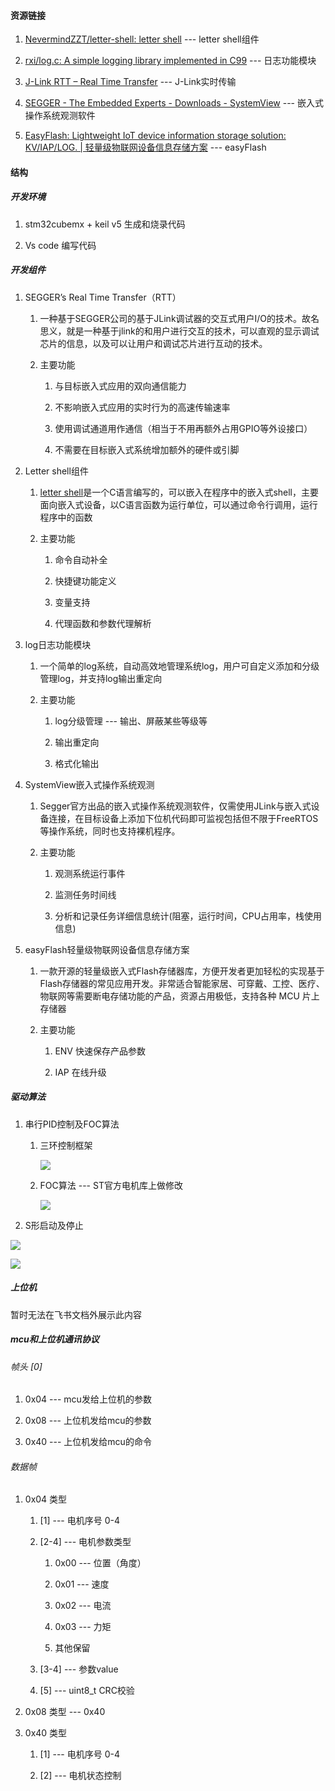 #### 资源链接

1. [NevermindZZT/letter-shell: letter shell](https://github.com/NevermindZZT/letter-shell?tab=readme-ov-file#%E7%A7%BB%E6%A4%8D%E8%AF%B4%E6%98%8E) --- letter shell组件
    
2. [rxi/log.c: A simple logging library implemented in C99](https://github.com/rxi/log.c) --- 日志功能模块
    
3. [J-Link RTT – Real Time Transfer](https://www.segger.com/products/debug-probes/j-link/technology/about-real-time-transfer/) --- J-Link实时传输
    
4. [SEGGER - The Embedded Experts - Downloads - SystemView](https://www.segger.com/downloads/systemview/) --- 嵌入式操作系统观测软件
    
5. [EasyFlash: Lightweight IoT device information storage solution: KV/IAP/LOG. | 轻量级物联网设备信息存储方案](https://github.com/armink/EasyFlash) --- easyFlash
    
#### 结构

##### 开发环境

1. stm32cubemx + keil v5 生成和烧录代码
    
2. Vs code 编写代码
    
##### 开发组件

1. SEGGER’s Real Time Transfer（RTT）
    
    1. 一种基于SEGGER公司的基于JLink调试器的交互式用户I/O的技术。故名思义，就是一种基于jlink的和用户进行交互的技术，可以直观的显示调试芯片的信息，以及可以让用户和调试芯片进行互动的技术。
        
    2. 主要功能
        
        1. 与目标嵌入式应用的双向通信能力
            
        2. 不影响嵌入式应用的实时行为的高速传输速率
            
        3. 使用调试通道用作通信（相当于不用再额外占用GPIO等外设接口）
            
        4. 不需要在目标嵌入式系统增加额外的硬件或引脚
            
2. Letter shell组件
    
    1. [letter shell](https://github.com/NevermindZZT/letter-shell)是一个C语言编写的，可以嵌入在程序中的嵌入式shell，主要面向嵌入式设备，以C语言函数为运行单位，可以通过命令行调用，运行程序中的函数
        
    2. 主要功能
        
        1. 命令自动补全
            
        2. 快捷键功能定义
            
        3. 变量支持
            
        4. 代理函数和参数代理解析
            
3. log日志功能模块
    
    1. 一个简单的log系统，自动高效地管理系统log，用户可自定义添加和分级管理log，并支持log输出重定向
        
    2. 主要功能
        
        1. log分级管理 --- 输出、屏蔽某些等级等
            
        2. 输出重定向
            
        3. 格式化输出
            
4. SystemView嵌入式操作系统观测
    
    1. Segger官方出品的嵌入式操作系统观测软件，仅需使用JLink与嵌入式设备连接，在目标设备上添加下位机代码即可监视包括但不限于FreeRTOS等操作系统，同时也支持裸机程序。
        
    2. 主要功能
        
        1. 观测系统运行事件
            
        2. 监测任务时间线
            
        3. 分析和记录任务详细信息统计(阻塞，运行时间，CPU占用率，栈使用信息)
            
5. easyFlash轻量级物联网设备信息存储方案
    
    1. 一款开源的轻量级嵌入式Flash存储器库，方便开发者更加轻松的实现基于Flash存储器的常见应用开发。非常适合智能家居、可穿戴、工控、医疗、物联网等需要断电存储功能的产品，资源占用极低，支持各种 MCU 片上存储器
        
    2. 主要功能
        
        1. ENV 快速保存产品参数
            
        2. IAP 在线升级
            

##### 驱动算法

1. 串行PID控制及FOC算法
    
    1. 三环控制框架
        
        ![](https://qw633jfnij8.feishu.cn/space/api/box/stream/download/asynccode/?code=MzhhMjY0ZWQ2MjllYTdhN2M4MGNiZDUxN2E5YTg0MzNfR3l5NTZydjhIbkNVRVZ2eUQ4ZTJmREw5SzJ6ZW1GZEFfVG9rZW46QndlVmJVVnBpbzdGM054TFl3SWNzYWxTbk5jXzE3MTI1NjIxNTM6MTcxMjU2NTc1M19WNA)
        
    2. FOC算法 --- ST官方电机库上做修改
        
        ![](https://qw633jfnij8.feishu.cn/space/api/box/stream/download/asynccode/?code=YWM2MDg5MWIwMjg3MTYyZTViZWI3ZWQyNjBkZjlmNzZfMVM2UzlwMko1N0hZRUlyVUhIQXM0MFB4aGlQNDVTa1dfVG9rZW46UUpsRGJxcks1b2RCRG54TTA2UWNTdUtmblhmXzE3MTI1NjIxNTM6MTcxMjU2NTc1M19WNA)
        
          
        
2. S形启动及停止
    

![](https://qw633jfnij8.feishu.cn/space/api/box/stream/download/asynccode/?code=MjAwOTBkMmQ3ZjlmMWE0M2QxM2UwZDE2Zjg3OTQ4Y2VfTDlnc3drSENBdUpVRlJTWThNYXFlTHVQN3JGSXdWTm5fVG9rZW46Q2lmYmJmZVlGb1cwQ2R4UkZxUmNMRlc3bmxkXzE3MTI1NjIxNTM6MTcxMjU2NTc1M19WNA)

![](https://qw633jfnij8.feishu.cn/space/api/box/stream/download/asynccode/?code=MTk3YzU4NWI5ZDFjYTA2Yzk4Mjg3YTNlNmI3NGNjNzhfQ01jMjFiSlFRR1NqTXZEd3ZCY1IwQUlmamdYUjI2TExfVG9rZW46QU1LcGI1djRLb08zNVN4VUxxUmNoSHFqbnpnXzE3MTI1NjIxNTM6MTcxMjU2NTc1M19WNA)

  

##### 上位机

暂时无法在飞书文档外展示此内容

##### mcu和上位机通讯协议

###### 帧头 [0]

1. 0x04 --- mcu发给上位机的参数
    
2. 0x08 --- 上位机发给mcu的参数
    
3. 0x40 --- 上位机发给mcu的命令
    

###### 数据帧

1. 0x04 类型
    
    1. [1] --- 电机序号 0-4
        
    2. [2-4] --- 电机参数类型
        
        1. 0x00 --- 位置（角度）
            
        2. 0x01 --- 速度
            
        3. 0x02 --- 电流
            
        4. 0x03 --- 力矩
            
        5. 其他保留
            
    3. [3-4] --- 参数value
        
    4. [5] --- uint8_t CRC校验
        
2. 0x08 类型 --- 0x40
    
3. 0x40 类型
    
    1. [1] --- 电机序号 0-4
        
    2. [2] --- 电机状态控制